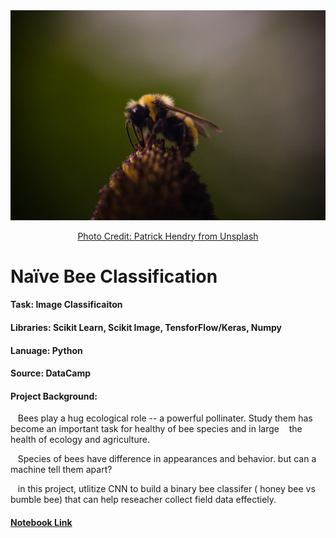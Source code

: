 <div align="center">
  <img src="patrick-hendry-bee-unsplash.jpg" alt="Source: Unsplash" width= 750ptx> 
  
  [Photo Credit: Patrick Hendry from Unsplash](URL "https://unsplash.com/photos/brown-and-yellow-bee-perched-on-flower-wTmdA5W2NgU")
</div>

 # Naïve Bee Classification

#### Task: Image Classificaiton 
#### Libraries: Scikit Learn, Scikit Image, TensforFlow/Keras, Numpy
#### Lanuage: Python
#### Source: DataCamp
#### Project Background: 
&nbsp;&nbsp; Bees play a hug ecological role -- a powerful pollinater. Study them has become an important task for healthy of bee species and in large 
&nbsp;&nbsp; the health of ecology and agriculture. <br>

&nbsp;&nbsp; Species of bees have difference in appearances and behavior. but can a machine tell them apart?  <br>

&nbsp;&nbsp; in this project, utlitize CNN to build a binary bee classifer ( honey bee vs bumble bee) that can help reseacher collect field data effectiely. <br>

#### [Notebook Link](https://github.com/mei-pan/Bee-Classification/blob/9509de84f13c9e8738508b75d252fcd6b0b37708/Nai%CC%88ve%20Bees%3A%20Deep%20Learning%20with%20Images/Nai%CC%88veBees_classify.ipynb)

